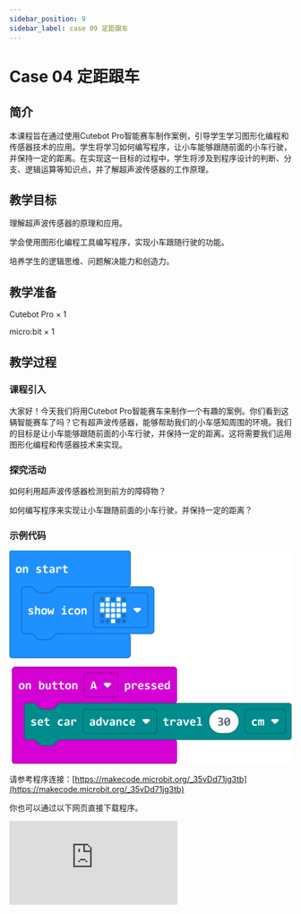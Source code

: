 ```yaml
---
sidebar_position: 9
sidebar_label: case 09 定距跟车
---
```


# Case 04 定距跟车

## 简介

本课程旨在通过使用Cutebot Pro智能赛车制作案例，引导学生学习图形化编程和传感器技术的应用。学生将学习如何编写程序，让小车能够跟随前面的小车行驶，并保持一定的距离。在实现这一目标的过程中，学生将涉及到程序设计的判断、分支、逻辑运算等知识点，并了解超声波传感器的工作原理。

[](./images/cutebot-pro-case-09-01.png)

## 教学目标

理解超声波传感器的原理和应用。

学会使用图形化编程工具编写程序，实现小车跟随行驶的功能。

培养学生的逻辑思维、问题解决能力和创造力。


## 教学准备

Cutebot Pro × 1

micro:bit × 1

## 教学过程

### 课程引入

大家好！今天我们将用Cutebot Pro智能赛车来制作一个有趣的案例。你们看到这辆智能赛车了吗？它有超声波传感器，能够帮助我们的小车感知周围的环境。我们的目标是让小车能够跟随前面的小车行驶，并保持一定的距离。这将需要我们运用图形化编程和传感器技术来实现。

### 探究活动

如何利用超声波传感器检测到前方的障碍物？

如何编写程序来实现让小车跟随前面的小车行驶，并保持一定的距离？

### 示例代码

![](./images/cutebot-pro-case-02-02.png)


请参考程序连接：[https://makecode.microbit.org/_35vDd71jg3tb](https://makecode.microbit.org/_35vDd71jg3tb)

你也可以通过以下网页直接下载程序。

<div
    style={{
        position: 'relative',
        paddingBottom: '60%',
        overflow: 'hidden',
    }}
>
    <iframe
        src="https://makecode.microbit.org/_35vDd71jg3tb"
        frameborder="0"
        sandbox="allow-popups allow-forms allow-scripts allow-same-origin"
        style={{
            position: 'absolute',
            width: '100%',
            height: '100%',
        }}
    />
</div>


### 案例展示

